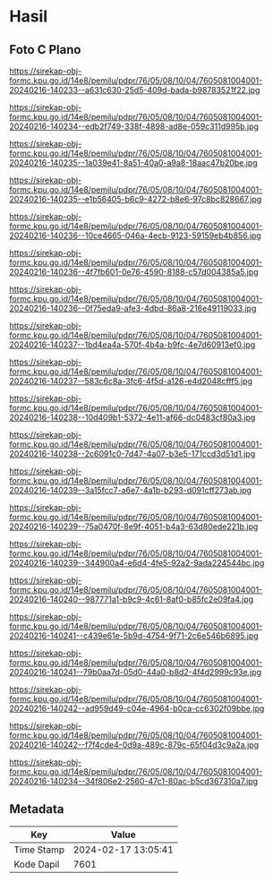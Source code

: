 # Hasil

## Foto C Plano

https://sirekap-obj-formc.kpu.go.id/14e8/pemilu/pdpr/76/05/08/10/04/7605081004001-20240216-140233--a631c630-25d5-409d-bada-b98783521f22.jpg

https://sirekap-obj-formc.kpu.go.id/14e8/pemilu/pdpr/76/05/08/10/04/7605081004001-20240216-140234--edb2f749-338f-4898-ad8e-059c311d995b.jpg

https://sirekap-obj-formc.kpu.go.id/14e8/pemilu/pdpr/76/05/08/10/04/7605081004001-20240216-140235--1a039e41-8a51-40a0-a9a8-18aac47b20be.jpg

https://sirekap-obj-formc.kpu.go.id/14e8/pemilu/pdpr/76/05/08/10/04/7605081004001-20240216-140235--e1b56405-b6c9-4272-b8e6-97c8bc828667.jpg

https://sirekap-obj-formc.kpu.go.id/14e8/pemilu/pdpr/76/05/08/10/04/7605081004001-20240216-140236--10ce4665-046a-4ecb-9123-59159eb4b856.jpg

https://sirekap-obj-formc.kpu.go.id/14e8/pemilu/pdpr/76/05/08/10/04/7605081004001-20240216-140236--4f7fb601-0e76-4590-8188-c57d004385a5.jpg

https://sirekap-obj-formc.kpu.go.id/14e8/pemilu/pdpr/76/05/08/10/04/7605081004001-20240216-140236--0f75eda9-afe3-4dbd-86a8-216e49119033.jpg

https://sirekap-obj-formc.kpu.go.id/14e8/pemilu/pdpr/76/05/08/10/04/7605081004001-20240216-140237--1bd4ea4a-570f-4b4a-b9fc-4e7d60913ef0.jpg

https://sirekap-obj-formc.kpu.go.id/14e8/pemilu/pdpr/76/05/08/10/04/7605081004001-20240216-140237--583c6c8a-3fc6-4f5d-a126-e4d2048cfff5.jpg

https://sirekap-obj-formc.kpu.go.id/14e8/pemilu/pdpr/76/05/08/10/04/7605081004001-20240216-140238--10d409b1-5372-4e11-af66-dc0483cf80a3.jpg

https://sirekap-obj-formc.kpu.go.id/14e8/pemilu/pdpr/76/05/08/10/04/7605081004001-20240216-140238--2c6091c0-7d47-4a07-b3e5-171ccd3d51d1.jpg

https://sirekap-obj-formc.kpu.go.id/14e8/pemilu/pdpr/76/05/08/10/04/7605081004001-20240216-140239--3a15fcc7-a6e7-4a1b-b293-d091cff273ab.jpg

https://sirekap-obj-formc.kpu.go.id/14e8/pemilu/pdpr/76/05/08/10/04/7605081004001-20240216-140239--75a0470f-8e9f-4051-b4a3-63d80ede221b.jpg

https://sirekap-obj-formc.kpu.go.id/14e8/pemilu/pdpr/76/05/08/10/04/7605081004001-20240216-140239--344900a4-e6d4-4fe5-92a2-9ada224544bc.jpg

https://sirekap-obj-formc.kpu.go.id/14e8/pemilu/pdpr/76/05/08/10/04/7605081004001-20240216-140240--987771a1-b9c9-4c61-8af0-b85fc2e09fa4.jpg

https://sirekap-obj-formc.kpu.go.id/14e8/pemilu/pdpr/76/05/08/10/04/7605081004001-20240216-140241--c439e61e-5b9d-4754-9f71-2c6e546b6895.jpg

https://sirekap-obj-formc.kpu.go.id/14e8/pemilu/pdpr/76/05/08/10/04/7605081004001-20240216-140241--79b0aa7d-05d0-44a0-b8d2-4f4d2999c93e.jpg

https://sirekap-obj-formc.kpu.go.id/14e8/pemilu/pdpr/76/05/08/10/04/7605081004001-20240216-140242--ad959d49-c04e-4964-b0ca-cc6302f09bbe.jpg

https://sirekap-obj-formc.kpu.go.id/14e8/pemilu/pdpr/76/05/08/10/04/7605081004001-20240216-140242--f7f4cde4-0d9a-489c-879c-65f04d3c9a2a.jpg

https://sirekap-obj-formc.kpu.go.id/14e8/pemilu/pdpr/76/05/08/10/04/7605081004001-20240216-140234--34f806e2-2560-47c1-80ac-b5cd367310a7.jpg


## Metadata

| Key        | Value               |
| ---------- | ------------------- |
| Time Stamp | 2024-02-17 13:05:41 |
| Kode Dapil | 7601                |



